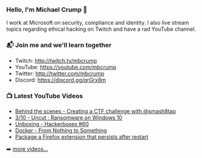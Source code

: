 ### Hello, I'm Michael Crump 👋

I work at Microsoft on security, compliance and identity. I also live stream topics regarding ethical hacking on Twitch and have a rad YouTube channel. 

### 📬 Join me and we'll learn together

- Twitch: http://twitch.tv/mbcrump
- YouTube: https://youtube.com/mbcrump
- Twitter: http://twitter.com/mbcrump
- Discord: https://discord.gg/qrGrx8m

### 📺 Latest YouTube Videos

<!-- YOUTUBE:START -->
- [Behind the scenes - Creating a CTF challenge with @smash8tap](https://www.youtube.com/watch?v=PpGF_t4weQk)
- [3/10 - Uncut : Ransomware on Windows 10](https://www.youtube.com/watch?v=el0TmC_BkT8)
- [Unboxing - Hackerboxes #60](https://www.youtube.com/watch?v=L3xTN39W9T0)
- [Docker - From Nothing to Something](https://www.youtube.com/watch?v=Zgf79-GfEu0)
- [Package a Firefox extension that persists after restart](https://www.youtube.com/watch?v=FlO2q3fwdZM)
<!-- YOUTUBE:END -->

➡️ [more videos...](https://youtube.com/mbcrump)

